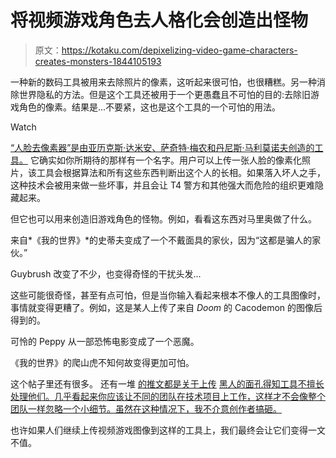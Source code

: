# 将视频游戏角色去人格化会创造出怪物

> 原文：<https://kotaku.com/depixelizing-video-game-characters-creates-monsters-1844105193>

一种新的数码工具被用来去除照片的像素，这听起来很可怕，也很糟糕。另一种消除世界隐私的方法。但是这个工具还被用于一个更愚蠢且不可怕的目的:去除旧游戏角色的像素。结果是...不要紧，这也是这个工具的一个可怕的用法。

Watch

[“人脸去像素器”是由亚历克斯·达米安、萨奇特·梅农和丹尼斯·马利莫诺夫创造的工具。](https://twitter.com/tg_bomze/status/1274098682284163072) 它确实如你所期待的那样有一个名字。用户可以上传一张人脸的像素化照片，该工具会根据算法和所有这些东西判断出这个人的长相。如果落入坏人之手，这种技术会被用来做一些坏事，并且会让 T4 警方和其他强大而危险的组织更难隐藏起来。

但它也可以用来创造旧游戏角色的怪物。例如，看看这东西对马里奥做了什么。

来自*《我的世界》*的史蒂夫变成了一个不戴面具的家伙，因为“这都是骗人的家伙。”

Guybrush 改变了不少，也变得奇怪的干扰头发...

这些可能很奇怪，甚至有点可怕，但是当你输入看起来根本不像人的工具图像时，事情就变得更糟了。例如，这是某人上传了来自 *Doom* 的 Cacodemon 的图像后得到的。

可怜的 Peppy 从一部恐怖电影变成了一个恶魔。

《我的世界》的爬山虎不知何故变得更加可怕。

这个帖子里还有很多。 还有一堆 [的推文都是关于上传](https://twitter.com/Kiloku/status/1274315587133587457) [黑人的面孔](https://twitter.com/Kiloku/status/1274310563032641536)[得知工具不擅长处理他们。几乎看起来你应该让不同的团队在技术项目上工作，这样才不会像整个团队一样忽略一个小细节。虽然在这种情况下，我不介意创作者搞砸。](https://twitter.com/Chicken3gg/status/1274314622447820801)

也许如果人们继续上传视频游戏图像到这样的工具上，我们最终会让它们变得一文不值。